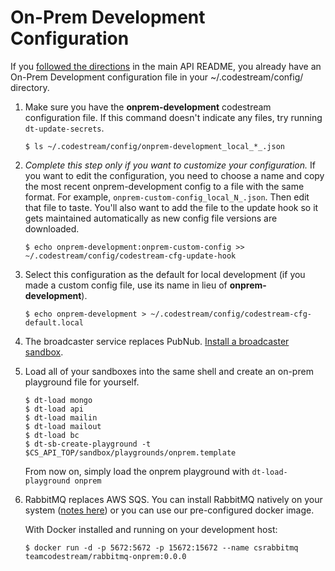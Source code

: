 # On-Prem Development Configuration

If you [followed the directions](README.md) in the main API README, you already
have an On-Prem Development configuration file in your ~/.codestream/config/
directory.

1. Make sure you have the **onprem-development** codestream configuration file.
   If this command doesn't indicate any files, try running `dt-update-secrets`.
	```
	$ ls ~/.codestream/config/onprem-development_local_*_.json
	```

1. _Complete this step only if you want to customize your configuration._ If you
   want to edit the configuration, you need to choose a name and copy the most
   recent onprem-development config to a file with the same format. For example,
   `onprem-custom-config_local_N_.json`. Then edit that file to taste. You'll
   also want to add the file to the update hook so it gets maintained
   automatically as new config file versions are downloaded.
   ```
   $ echo onprem-development:onprem-custom-config >> ~/.codestream/config/codestream-cfg-update-hook
   ```

1. Select this configuration as the default for local development (if you made a
   custom config file, use its name in lieu of **onprem-development**).
	```
	$ echo onprem-development > ~/.codestream/config/codestream-cfg-default.local
	```

1. The broadcaster service replaces PubNub. [Install a broadcaster
   sandbox](https://github.com/teamcodestream/broadcaster).

1. Load all of your sandboxes into the same shell and create an on-prem
   playground file for yourself.
	```
	$ dt-load mongo
	$ dt-load api
	$ dt-load mailin
	$ dt-load mailout
	$ dt-load bc
	$ dt-sb-create-playground -t $CS_API_TOP/sandbox/playgrounds/onprem.template
	```
	From now on, simply load the onprem playground with `dt-load-playground onprem`

1. RabbitMQ replaces AWS SQS. You can install RabbitMQ natively on your system
   ([notes here](README.rabbitmq)) or you can use our pre-configured docker
   image.

   With Docker installed and running on your development host:
	```
	$ docker run -d -p 5672:5672 -p 15672:15672 --name csrabbitmq teamcodestream/rabbitmq-onprem:0.0.0
	```
